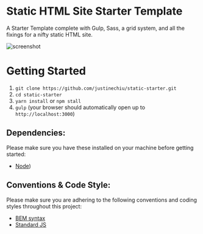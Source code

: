 # Static HTML Site Starter Template

A Starter Template complete with Gulp, Sass, a grid system, and all the fixings for a nifty static HTML site.

![screenshot](https://github.com/justinechiu/static-starter/blob/master/screenshot.png)

# Getting Started

1. `git clone https://github.com/justinechiu/static-starter.git`
1. `cd static-starter`
1. `yarn install` or `npm stall`
1. `gulp` (your browser should automatically open up to `http://localhost:3000`)

## Dependencies:

Please make sure you have these installed on your machine before getting started:

- [Node](https://nodejs.org/en/))

## Conventions & Code Style:

Please make sure you are adhering to the following conventions and coding styles throughout this project:

- [BEM syntax](https://csswizardry.com/2013/01/mindbemding-getting-your-head-round-bem-syntax/)
- [Standard JS](https://standardjs.com/)